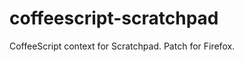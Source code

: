 coffeescript-scratchpad
=======================

CoffeeScript context for Scratchpad. Patch for Firefox.